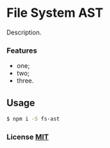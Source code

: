 # File System AST

Description.

### Features

-   one;
-   two;
-   three.

## Usage

```bash
$ npm i -S fs-ast
```

### License [MIT](http://en.wikipedia.org/wiki/MIT_License)
